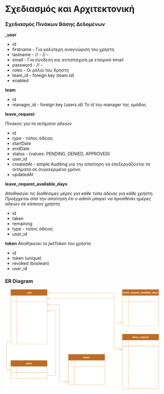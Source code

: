 # Σχεδιασμός και Αρχιτεκτονική

### Σχεδιασμός Πινάκων Βάσης Δεδομένων

**_user**
- id
- firstname - Για καλύτερη αναγνώριση του χρήστη
- lastname - // - // -
- email - Για σύνδεση και αντιστοίχιση με εταιρικό email
- password - // -
- roles - Οι ρόλοι του Χρήστη
- team_id - foreign key (team.id)
- enabled

**team**
- id
- manager_id - foreign key (users.id) To id του manager της ομάδας


**leave_request**

*Πίνακας για τα αιτήματα αδειών*

- id
- type - τύπος άδειας
- startDate
- endDate
- status - (values: PENDING, DENIED, APPROVED)
- user_id
- createdAt - simple Auditing για την απαίτηση να επεξεργάζονται τα αιτήματα σε συγκεκριμένο χρόνο.
- updatedAt

**leave_request_available_days**

*Αποθηκεύει τις διαθέσιμες μέρες για κάθε τύπο άδειας για κάθε χρήστη. Προέρχεται 
από την απαίτηση ότι ο admin μπορεί να προσθέσει ημέρες αδειών σε κάποιον χρήστη.*

- id
- taken 
- remaining
- type - τύπος άδειας
- user_id

**token**
*Αποθηκεύει το jwtToken του χρήστη*
- id
- token (unique)
- revoked (boolean)
- user_id

### ER Diagram

![](/docs/ER_Diagram.svg)